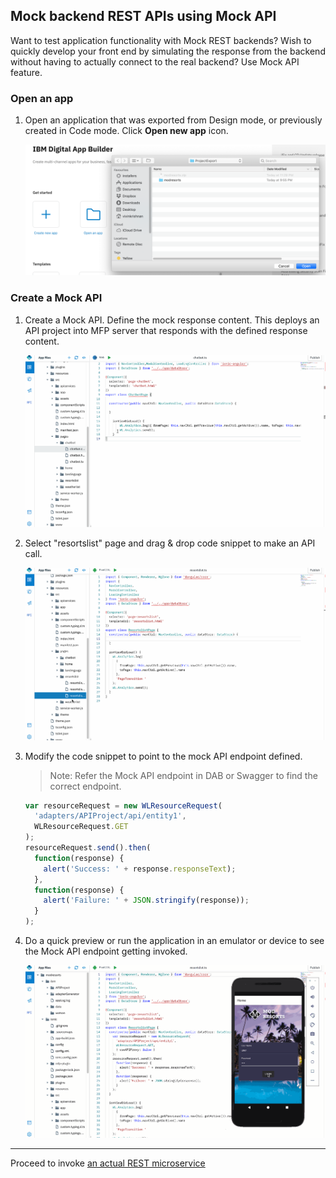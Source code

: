 ## Mock backend REST APIs using Mock API

Want to test application functionality with Mock REST backends? Wish to quickly develop your front end by simulating the response from the backend without having to actually connect to the real backend? Use Mock API feature.

### Open an app

1. Open an application that was exported from Design mode, or previously created in Code mode. Click **Open new app** icon. 

    ![Import](../Artifacts/screenshots/dab-modresorts-import-codemode.png)

### Create a Mock API
    
1. Create a Mock API. Define the mock response content. This deploys an API project into MFP server that responds with the defined response content.

	![Code mode](../Artifacts/screenshots/dab-modresorts-codemode-MockAPI.gif)    

2. Select "resortslist" page and drag & drop code snippet to make an API call.

	![Mock API](../Artifacts/screenshots/dab-modresorts-resortslist-mockapi.gif)
    
3. Modify the code snippet to point to the mock API endpoint defined.

	>Note: Refer the Mock API endpoint in DAB or Swagger to find the correct endpoint.
	
    ```javascript
    var resourceRequest = new WLResourceRequest(
      'adapters/APIProject/api/entity1',
      WLResourceRequest.GET
    );
    resourceRequest.send().then(
      function(response) {
        alert('Success: ' + response.responseText);
      },
      function(response) {
        alert('Failure: ' + JSON.stringify(response));
      }
    );
    ```  

4. Do a quick preview or run the application in an emulator or device to see the Mock API endpoint getting invoked.

    ![Mock API ](../Artifacts/screenshots/dab-modresorts-codemode-MockAPI-preview.gif)

-----------  

Proceed to invoke [an actual REST microservice](../5-microservice-invocation)
